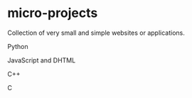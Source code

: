 # micro-projects
Collection of very small and simple websites or applications.

Python

JavaScript and DHTML

C++

C

